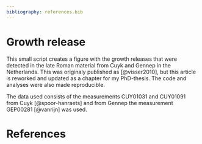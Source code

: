 ```yaml
---
bibliography: references.bib
---
```


# Growth release

This small script creates a figure with the growth releases that were detected in the late Roman material from Cuyk and Gennep in the Netherlands. This was originaly published as [@visser2010], but this article is reworked and updated as a chapter for my PhD-thesis. The code and analyses were also made reproducible.

The data used consists of the measurements CUY01031 and CUY01091 from Cuyk [@spoor-hanraets] and from Gennep the measurement GEP00281 [@vanrijn] was used.

# References
